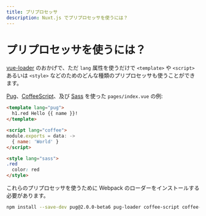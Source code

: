 ```yaml
---
title: プリプロセッサ
description: Nuxt.js でプリプロセッサを使うには？
---
```


<!-- title: Pre-processors -->
<!-- description: How to use pre-processors with Nuxt.js? -->

<!-- # How to use pre-processors? -->

# プリプロセッサを使うには？

<!-- Thanks to [vue-loader](http://vue-loader.vuejs.org/en/configurations/pre-processors.html), you can use any kind of pre-processors for your `<template>`, `<script>` or `<style>`: simply use the `lang` attribute. -->

[vue-loader](http://vue-loader.vuejs.org/en/configurations/pre-processors.html) のおかげで、ただ `lang` 属性を使うだけで `<template>` や `<script>` あるいは `<style>` などのためのどんな種類のプリプロセッサも使うことができます。

<!-- Example of our `pages/index.vue` using [Pug](https://github.com/pugjs/pug), [CoffeeScript](http://coffeescript.org) and [Sass](http://sass-lang.com/): -->

[Pug](https://github.com/pugjs/pug)、[CoffeeScript](http://coffeescript.org)、及び [Sass](http://sass-lang.com/) を使った `pages/index.vue` の例:

```html
<template lang="pug">
  h1.red Hello {{ name }}!
</template>

<script lang="coffee">
module.exports = data: ->
  { name: 'World' }
</script>

<style lang="sass">
.red
  color: red
</style>
```

<!-- To be able to use these pre-processors, we need to install their webpack loaders: -->

これらのプリプロセッサを使うために Webpack のローダーをインストールする必要があります。

```bash
npm install --save-dev pug@2.0.0-beta6 pug-loader coffee-script coffee-loader node-sass sass-loader
```
